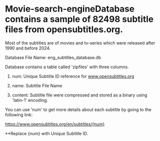 # Movie-search-engineDatabase contains a sample of 82498 subtitle files from opensubtitles.org. 



Most of the subtitles are of movies and tv-series which were released after 1990 and before 2024.



Database File Name: eng_subtitles_database.db

Database contains a table called 'zipfiles' with three columns.

1. num: Unique Subtitle ID reference for www.opensubtitles.org 

2. name: Subtitle File Name

3. content: Subtitle file were compressed and stored as a binary using 'latin-1' encoding.







You can use 'num' to get more details about each subtitle by going to the following link:

https://www.opensubtitles.org/en/subtitles/{num}

**Replace {num} with Unique Subtitle ID.
